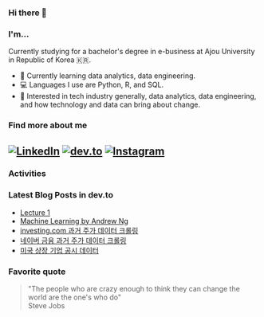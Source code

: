 ### Hi there 👋

### I'm...

Currently studying for a bachelor's degree in e-business at Ajou University in Republic of Korea 🇰🇷.
<!--
- 🔭 currently working on things related with python portfolio management app.
-->

- 🌱 Currently learning data analytics, data engineering.
- 💻 Languages I use are Python, R, and SQL.
- 🔎 Interested in tech industry generally, data analytics, data engineering, and how technology and data can bring about change.

### Find more about me
<!--
[![kaggle](https://img.shields.io/badge/kaggle-5ABBF9?logo=kaggle&logoColor=ffffff)](https://www.kaggle.com/cho2jiwoo)
[![Twitter](https://img.shields.io/badge/Twitter-1DA1F2?logo=twitter&logoColor=ffffff)](https://twitter.com/cho2_ji)
-->
[![LinkedIn](https://img.shields.io/badge/LinkedIn-2867B2?logo=linkedin&logoColor=ffffff)](https://www.linkedin.com/in/choijiwoo/)
[![dev.to](https://img.shields.io/badge/dev.to-ffffff?logo=dev.to&logoColor=black)](https://dev.to/choijiwoo)
[![Instagram](https://img.shields.io/badge/Instagram-ff00ff?logo=instagram&logoColor=ffffff)](https://www.instagram.com/cho2_ji/)
---

### Activities

### Latest Blog Posts in dev.to
<!-- BLOG-POST-LIST:START -->
- [Lecture 1](https://dev.to/choijiwoo/lecture-1-3b0e)
- [Machine Learning by Andrew Ng](https://dev.to/choijiwoo/machine-learning-by-andrew-ng-2in)
- [investing.com 과거 주가 데이터 크롤링](https://dev.to/choijiwoo/investingcom-gwageo-juga-deiteo-keurolring-59f2)
- [네이버 금융 과거 주가 데이터 크롤링](https://dev.to/choijiwoo/neibeo-geumyungeseo-juga-deiteo-bulreoogi-3jem)
- [미국 상장 기업 공시 데이터](https://dev.to/choijiwoo/migug-sangjang-gieob-gongsi-deiteo-g83)
<!-- BLOG-POST-LIST:END -->

<!--
### Answers in stackoverflow
< ! - - STACKOVERFLOW:START - - >
- [Answer by Jiwoo Choi for Failed to install mongo db in Mac Big Sur](https://stackoverflow.com/questions/63649370/failed-to-install-mongo-db-in-mac-big-sur/68812332#68812332)
- [Answer by Jiwoo Choi for pandas add sql table, check if table exists](https://stackoverflow.com/questions/27939643/pandas-add-sql-table-check-if-table-exists/68572608#68572608)
- [Answer by Jiwoo Choi for TypeError: object of type 'int' has no len() when using sop.brute](https://stackoverflow.com/questions/50405177/typeerror-object-of-type-int-has-no-len-when-using-sop-brute/65989709#65989709)
< ! - - STACKOVERFLOW:END - - >
-->

### Favorite quote
> "The people who are crazy enough to think they can change the world are the one's who do"
</br> Steve Jobs

<!--
**cho2ji/cho2ji** is a ✨ _special_ ✨ repository because its `README.md` (this file) appears on your GitHub profile.

Here are some ideas to get you started:

- 🔭 I’m currently working on ...
- 🌱 I’m currently learning ...
- 👯 I’m looking to collaborate on ...
- 🤔 I’m looking for help with ...
- 💬 Ask me about ...
- 📫 How to reach me: ...
- 😄 Pronouns: ...
- ⚡ Fun fact: ...
-->
